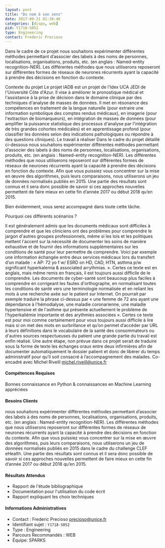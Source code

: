 ```yaml
---
layout: post
title: "Du nom à son sens"
date: 2017-09-21 01:38:40
categories: [dispo, web]
pid: Y1718-S052
type: Engineering
contact: Frederic Precioso
---
```

       
Dans le cadre de ce projet nous souhaitons expérimenter différentes méthodes permettant d’associer des labels à des noms de personnes, localisations, organisations, produits, etc. (en anglais : Named-entity recognition-NER). Les différentes méthodes que nous utiliserons reposeront sur différentes formes de réseaux de neurones récurrents ayant la capacité à prendre des décisions en fonction du contexte.

Contexte du projet
Le projet IADB est un projet de l'Idex UCA JEDI de l'Université Côte d'Azur. Il vise à améliorer le pronostique médical et l'assistance à la prise de décision dans le domaine clinique par des techniques d'analyse de masses de données. Il met en résonance des compétences en traitement de la langue naturelle (pour extraire une information symbolique des comptes rendus médicaux), en imagerie (pour l'extraction de biomarqueurs), en intégration de masses de données (pour amplifier la puissance statistique des processus d'analyse par l'intégration de très grandes cohortes médicales) et en apprentissage profond (pour classifier les données selon des indications pathologiques ou répondre à des questions cliniques).
Le travail à réaliser
Dans le cadre du projet détaillé ci-dessous nous souhaitons expérimenter différentes méthodes permettant d’associer des labels à des noms de personnes, localisations, organisations, produits, etc. (en anglais : Named-entity recognition-NER). Les différentes méthodes que nous utiliserons reposeront sur différentes formes de réseaux de neurones récurrents ayant la capacité à prendre des décisions en fonction du contexte. Afin que vous puissiez vous concentrer sur la mise en œuvre des algorithmes, puis leurs comparaisons, nous utiliserons un jeu de données normalisés publiés en 2015. Une partie des résultats sont connus et il sera donc possible de savoir si ces approches nouvelles permettent de faire mieux en cette fin d’année 2017 ou début 2018 qu’en 2015.

Bien évidemment, vous serez accompagné dans toute cette tâche.

Pourquoi ces différents scénarios ?

Il est généralement admis que les documents médicaux sont difficiles à comprendre et que les cliniciens ont des problèmes pour comprendre le jargon d'autres groupes professionnels, même si les lois et les politiques mettent l'accent sur la nécessité de documenter les soins de manière exhaustive et de fournir des informations supplémentaires sur les conditions de santé pour leur permettre de comprendre.
Voici par exemple une information échangée entre deux services médicaux lors du transfert d’un malade : « AP: 72 yo f w/ ESRD on HD, CAD, HTN, asthma p/w significant hyperkalemia & associated arrythmias. ». Certes ce texte est en anglais, mais même remis en français, il est toujours aussi difficile de le comprendre.
Les documents de cyber-santé sont beaucoup plus faciles à comprendre en corrigeant les fautes d'orthographe, en normalisant toutes les conditions de santé vers une terminologie normalisée et en reliant les mots à une recherche axée sur le patient sur Internet. On pourrait par exemple traduire la phrase ci-dessus par « une femme de 72 ans ayant une dépendance à l'hémodialyse, une maladie coronarienne, une maladie hypertensive et de l'asthme qui présente actuellement le problème de l'hyperkaliémie importante et des arythmies associées ». Certes ce texte est pour moi comme certainement pour vous toujours aussi difficile à lire mais si on met des mots en surbrillance et qu’on permet d’accéder par URL à leurs définitions dans le vocabulaire de la santé des consommateurs ou d'autres sources respectueuses du patient une grande partie du travail est enfin réalisé.
Une autre étape, non prévue dans ce projet serait de traduire sous la forme de texte les échanges oraux entre deux infirmières afin de documenter automatiquement le dossier patient et donc de libérer du temps administratif pour qu’il soit consacré à l’accompagnement des malades.
Co-encadré avec Michel Riveill <michel.riveill@unice.fr>


#### Compétences Requises
Bonnes connaissance en Python & connaissances en Machine Learning appréciées


#### Besoins Clients
nous souhaitons expérimenter différentes méthodes permettant d’associer des labels à des noms de personnes, localisations, organisations, produits, etc. (en anglais : Named-entity recognition-NER). Les différentes méthodes que nous utiliserons reposeront sur différentes formes de réseaux de neurones récurrents ayant la capacité à prendre des décisions en fonction du contexte. Afin que vous puissiez vous concentrer sur la mise en œuvre des algorithmes, puis leurs comparaisons, nous utiliserons un jeu de données normalisés publiés en 2015 dans le cadre du challenge CLEF eHealth. Une partie des résultats sont connus et il sera donc possible de savoir si ces approches nouvelles permettent de faire mieux en cette fin d’année 2017 ou début 2018 qu’en 2015.

#### Résultats Attendus
- Rapport de l'étude bibliographique
- Documentation pour l'utilisation du code écrit
- Rapport expliquant les choix techniques
     

#### Informations Administratives
  * Contact : Frederic Precioso <precioso@unice.fr>
  * Identifiant sujet : `Y1718-S052`
  * Type : Engineering
  * Parcours Recommandés : WEB
  * Équipe: SPARKS
     